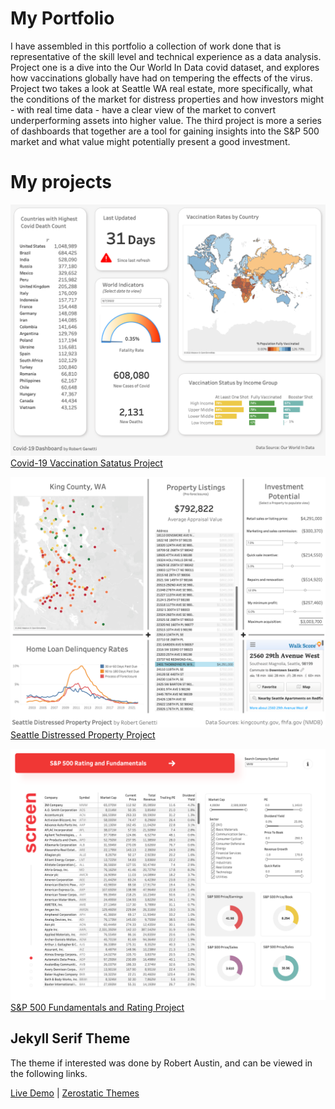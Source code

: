 # My Portfolio
I have assembled in this portfolio a collection of work done that is representative of the skill level and technical experience as a data analysis. Project one is a dive into the Our World In Data covid dataset, and explores how vaccinations globally have had on tempering the effects of the virus. Project two takes a look at Seattle WA real estate, more specifically, what the conditions of the market for distress properties and how investors might - with real time data - have a clear view of the market to convert underperforming assets into higher value. The third project is more a series of dashboards that together are a tool for gaining insights into the S&P 500 market and what value might potentially present a good investment.

# My projects

![screenshot](/images/projects/covid19vacc.png "Covid-19 Vaccination Satatus Project Link")
[Covid-19 Vaccination Satatus Project](https://public.tableau.com/views/Book1_16627808205440/Dashboard1?:language=en-US&:display_count=n&:origin=viz_share_link)

![screenshot](/images/projects/seattlehousing.png "Seattle Distressed Property Project Link")
[Seattle Distressed Property Project](https://public.tableau.com/views/Book2_16641659196370/Dashboard1?:language=en-US&publish=yes&:display_count=n&:origin=viz_share_link)

![screenshot](/images/projects/sp500rating.png "S&P 500 Fundamentals and Rating Project Link")
[S&P 500 Fundamentals and Rating Project](https://public.tableau.com/views/Book3_16649292527140/screener?:language=en-US&publish=yes&:display_count=n&:origin=viz_share_link)

## Jekyll Serif Theme

The theme if interested was done by Robert Austin, and can be viewed in the following links.

[Live Demo](https://jekyll-serif-theme.netlify.com/) | 
[Zerostatic Themes](https://www.zerostatic.io/theme/hugo-hero/)


